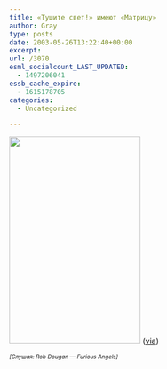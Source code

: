 ```yaml
---
title: «Тушите свет!» имеют «Матрицу»
author: Gray
type: posts
date: 2003-05-26T13:22:40+00:00
excerpt:
url: /3070
esml_socialcount_LAST_UPDATED:
  - 1497206041
essb_cache_expire:
  - 1615178705
categories:
  - Uncategorized

---
```








<img src="https://i1.wp.com/www.searchengines.ru/blog/images/n37n-s33.jpg?resize=236%2C373" width="236" height="373" alt="" border="0" data-recalc-dims="1" />  
(<a href="http://2003.novayagazeta.ru/nomer/2003/37n/n37n-s39.shtml" target="_blank">via</a>)

_<font size="1">[Слушая: Rob Dougan &#8212; Furious Angels]</font>_